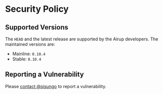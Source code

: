 # Security Policy

## Supported Versions
The `HEAD` and the latest release are supported by the Airup developers. The maintained versions are:
 - Mainline: `0.10.4`
 - Stable: `0.10.4`

## Reporting a Vulnerability
Please [contact @sisungo](mailto:sisungo@icloud.com) to report a vulnerability.
